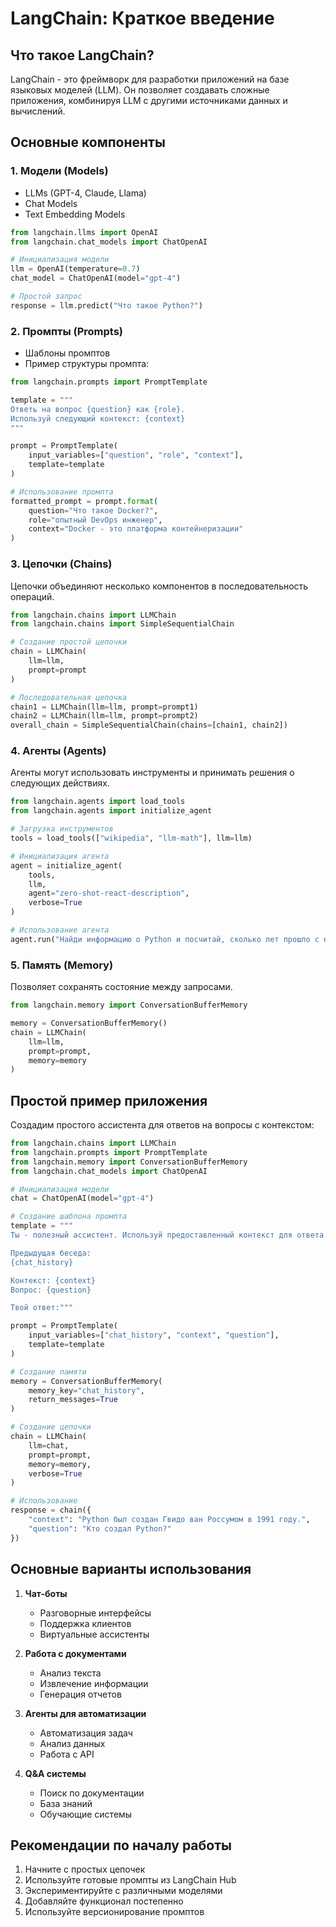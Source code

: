 # LangChain: Краткое введение

## Что такое LangChain?

LangChain - это фреймворк для разработки приложений на базе языковых моделей (LLM). Он позволяет создавать сложные приложения, комбинируя LLM с другими источниками данных и вычислений.

## Основные компоненты

### 1. Модели (Models)
- LLMs (GPT-4, Claude, Llama)
- Chat Models
- Text Embedding Models

```python
from langchain.llms import OpenAI
from langchain.chat_models import ChatOpenAI

# Инициализация модели
llm = OpenAI(temperature=0.7)
chat_model = ChatOpenAI(model="gpt-4")

# Простой запрос
response = llm.predict("Что такое Python?")
```

### 2. Промпты (Prompts)
- Шаблоны промптов
- Пример структуры промпта:

```python
from langchain.prompts import PromptTemplate

template = """
Ответь на вопрос {question} как {role}.
Используй следующий контекст: {context}
"""

prompt = PromptTemplate(
    input_variables=["question", "role", "context"],
    template=template
)

# Использование промпта
formatted_prompt = prompt.format(
    question="Что такое Docker?",
    role="опытный DevOps инженер",
    context="Docker - это платформа контейнеризации"
)
```

### 3. Цепочки (Chains)
Цепочки объединяют несколько компонентов в последовательность операций.

```python
from langchain.chains import LLMChain
from langchain.chains import SimpleSequentialChain

# Создание простой цепочки
chain = LLMChain(
    llm=llm,
    prompt=prompt
)

# Последовательная цепочка
chain1 = LLMChain(llm=llm, prompt=prompt1)
chain2 = LLMChain(llm=llm, prompt=prompt2)
overall_chain = SimpleSequentialChain(chains=[chain1, chain2])
```

### 4. Агенты (Agents)
Агенты могут использовать инструменты и принимать решения о следующих действиях.

```python
from langchain.agents import load_tools
from langchain.agents import initialize_agent

# Загрузка инструментов
tools = load_tools(["wikipedia", "llm-math"], llm=llm)

# Инициализация агента
agent = initialize_agent(
    tools, 
    llm, 
    agent="zero-shot-react-description",
    verbose=True
)

# Использование агента
agent.run("Найди информацию о Python и посчитай, сколько лет прошло с его создания")
```

### 5. Память (Memory)
Позволяет сохранять состояние между запросами.

```python
from langchain.memory import ConversationBufferMemory

memory = ConversationBufferMemory()
chain = LLMChain(
    llm=llm,
    prompt=prompt,
    memory=memory
)
```

## Простой пример приложения

Создадим простого ассистента для ответов на вопросы с контекстом:

```python
from langchain.chains import LLMChain
from langchain.prompts import PromptTemplate
from langchain.memory import ConversationBufferMemory
from langchain.chat_models import ChatOpenAI

# Инициализация модели
chat = ChatOpenAI(model="gpt-4")

# Создание шаблона промпта
template = """
Ты - полезный ассистент. Используй предоставленный контекст для ответа на вопросы.

Предыдущая беседа:
{chat_history}

Контекст: {context}
Вопрос: {question}

Твой ответ:"""

prompt = PromptTemplate(
    input_variables=["chat_history", "context", "question"],
    template=template
)

# Создание памяти
memory = ConversationBufferMemory(
    memory_key="chat_history",
    return_messages=True
)

# Создание цепочки
chain = LLMChain(
    llm=chat,
    prompt=prompt,
    memory=memory,
    verbose=True
)

# Использование
response = chain({
    "context": "Python был создан Гвидо ван Россумом в 1991 году.",
    "question": "Кто создал Python?"
})
```

## Основные варианты использования

1. **Чат-боты**
   - Разговорные интерфейсы
   - Поддержка клиентов
   - Виртуальные ассистенты

2. **Работа с документами**
   - Анализ текста
   - Извлечение информации
   - Генерация отчетов

3. **Агенты для автоматизации**
   - Автоматизация задач
   - Анализ данных
   - Работа с API

4. **Q&A системы**
   - Поиск по документации
   - База знаний
   - Обучающие системы

## Рекомендации по началу работы

1. Начните с простых цепочек
2. Используйте готовые промпты из LangChain Hub
3. Экспериментируйте с различными моделями
4. Добавляйте функционал постепенно
5. Используйте версионирование промптов